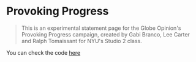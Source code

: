 # Provoking Progress

> This is an experimental statement page for the Globe Opinion's Provoking Progress campaign, created by Gabi Branco, Lee Carter and Ralph Tomaissant for NYU's Studio 2 class.

You can check the code [here](https://github.com/gabibranco/goston-blobe-opinion)
